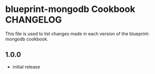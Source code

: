 blueprint-mongodb Cookbook CHANGELOG
======================
This file is used to list changes made in each version of the blueprint-mongodb cookbook.

1.0.0
--------
- initial release


